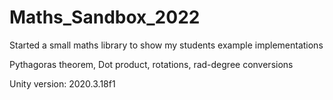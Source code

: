 # Maths_Sandbox_2022
Started a small maths library to show my students example implementations

Pythagoras theorem, Dot product, rotations, rad-degree conversions

Unity version: 2020.3.18f1
